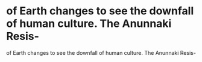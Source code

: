 # of Earth changes to see the downfall of human culture. The Anunnaki Resis-

of Earth changes to see the downfall of human culture. The Anunnaki Resis-